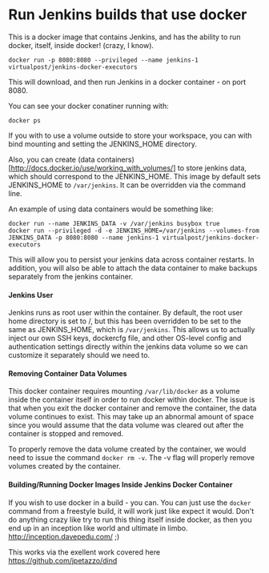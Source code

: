 # Run Jenkins builds that use docker

This is a docker image that contains Jenkins, and has the ability to run docker, itself, inside docker!
(crazy, I know).

    
    docker run -p 8080:8080 --privileged --name jenkins-1 virtualpost/jenkins-docker-executors


This will download, and then run Jenkins in a docker container - on port 8080. 

You can see your docker conatiner running with:

    docker ps

If you with to use a volume outside to store your workspace, you can with bind mounting and setting the JENKINS_HOME directory. 

Also, you can create (data containers)[http://docs.docker.io/use/working_with_volumes/] to store jenkins data, which should correspond to the JENKINS_HOME.  This image by default sets JENKINS_HOME to ```/var/jenkins```.  It can be overridden via the command line.

An example of using data containers would be something like:

    docker run --name JENKINS_DATA -v /var/jenkins busybox true
    docker run --privileged -d -e JENKINS_HOME=/var/jenkins --volumes-from JENKINS_DATA -p 8080:8080 --name jenkins-1 virtualpost/jenkins-docker-executors

This will allow you to persist your jenkins data across container restarts.  In addition, you will also be able to attach the data container to make backups separately from the jenkins container.

#### Jenkins User 

Jenkins runs as root user within the container.  By default, the root user home directory is set to /, but this has been overridden to be set to the same as JENKINS_HOME, which is ```/var/jenkins```.  This allows us to actually inject our own SSH keys, dockercfg file, and other OS-level config and authentication settings directly within the jenkins data volume so we can customize it separately should we need to.

#### Removing Container Data Volumes

This docker container requires mounting ```/var/lib/docker``` as a volume inside the container itself in order to run docker within docker.  The issue is that when you exit the docker container and remove the container, the data volume continues to exist.  This may take up an abnormal amount of space since you would assume that the data volume was cleared out after the container is stopped and removed. 

To properly remove the data volume created by the container, we would need to issue the command ```docker rm -v```.  The -v flag will properly remove volumes created by the container.

#### Building/Running Docker Images Inside Jenkins Docker Container

If you wish to use docker in a build - you can. You can just use the `docker` command from a freestyle build, it will work just like expect it would. Don't do anything crazy like try to run this thing itself inside docker, as then you end up in an inception like world and ultimate in limbo. http://inception.davepedu.com/ ;)

This works via the exellent work covered here https://github.com/jpetazzo/dind


